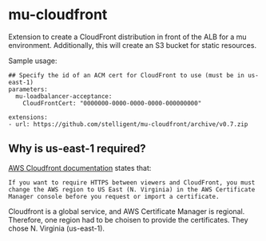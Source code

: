 # mu-cloudfront
Extension to create a CloudFront distribution in front of the ALB for a mu environment.  Additionally, this will create an S3 bucket for static resources.

Sample usage:

```
## Specify the id of an ACM cert for CloudFront to use (must be in us-east-1)
parameters:
  mu-loadbalancer-acceptance:
    CloudFrontCert: "0000000-0000-0000-0000-000000000"

extensions:
- url: https://github.com/stelligent/mu-cloudfront/archive/v0.7.zip
```
## Why is us-east-1 required?

[AWS Cloudfront documentation](https://docs.aws.amazon.com/AmazonCloudFront/latest/DeveloperGuide/cnames-and-https-requirements.html#https-requirements-aws-region) states that:
```
If you want to require HTTPS between viewers and CloudFront, you must change the AWS region to US East (N. Virginia) in the AWS Certificate Manager console before you request or import a certificate.
```
Cloudfront is a global service, and AWS Certificate Manager is regional. Therefore, one region had to be choisen to provide the certificates. They chose N. Virginia (us-east-1).